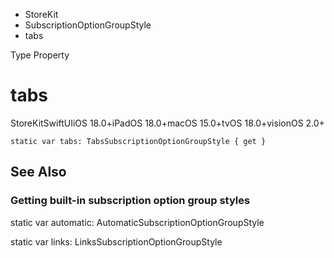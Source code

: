 

- StoreKit
- SubscriptionOptionGroupStyle
-  tabs 

Type Property

# tabs

StoreKitSwiftUIiOS 18.0+iPadOS 18.0+macOS 15.0+tvOS 18.0+visionOS 2.0+

``` source
static var tabs: TabsSubscriptionOptionGroupStyle { get }
```

## See Also

### Getting built-in subscription option group styles

static var automatic: AutomaticSubscriptionOptionGroupStyle

static var links: LinksSubscriptionOptionGroupStyle

